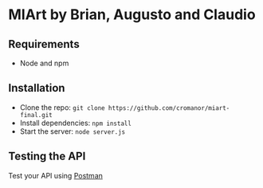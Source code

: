 # MIArt by Brian, Augusto and Claudio





## Requirements

- Node and npm

## Installation

- Clone the repo: `git clone https://github.com/cromanor/miart-final.git`
- Install dependencies: `npm install`
- Start the server: `node server.js`

## Testing the API
Test your API using [Postman](https://chrome.google.com/webstore/detail/postman-rest-client-packa/fhbjgbiflinjbdggehcddcbncdddomop)
